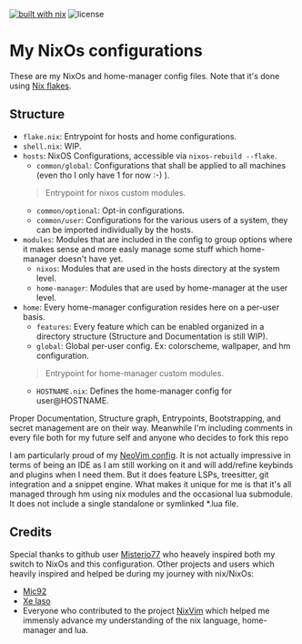 [![built with nix](https://img.shields.io/static/v1?logo=nixos&logoColor=white&label=&message=Built%20with%20Nix&color=41439a)](https://builtwithnix.org)
![license](https://img.shields.io/github/license/ilBellu/nix-config)

# My NixOs configurations

These are my NixOs and home-manager config files.
Note that it's done using [Nix flakes](https://nixos.wiki/wiki/Flakes).

## Structure

- `flake.nix`: Entrypoint for hosts and home configurations.
- `shell.nix`: WIP.
- `hosts`: NixOS Configurations, accessible via `nixos-rebuild --flake`.
    - `common/global`: Configurations that shall be applied to all machines (even tho I only have 1 for now :-) ).
    > Entrypoint for nixos custom modules.
    - `common/optional`: Opt-in configurations.
    - `common/user`: Configurations for the various users of a system, they can be imported individually by the hosts.
- `modules`: Modules that are included in the config to group options where it makes sense and more easly manage some stuff which home-manager doesn't have yet.
    - `nixos`: Modules that are used in the hosts directory at the system level.
    - `home-manager`: Modules that are used by home-manager at the user level.
- `home`: Every home-manager configuration resides here on a per-user basis.
    - `features`: Every feature which can be enabled organized in a directory structure (Structure and Documentation is still WIP).
    - `global`: Global per-user config. Ex: colorscheme, wallpaper, and hm configuration.
    > Entrypoint for home-manager custom modules.
    - `HOSTNAME.nix`: Defines the home-manager config for user@HOSTNAME.

Proper Documentation, Structure graph, Entrypoints, Bootstrapping, and secret management are on their way. Meanwhile I'm including comments in every file both for my future self and anyone who decides to fork this repo

I am particularly proud of my [NeoVim config](https://github.com/ilBellu/nix-config/tree/main/home/xenorock/features/editors/nixvim).
It is not actually impressive in terms of being an IDE as I am still working on it and will add/refine keybinds and plugins when I need them.
But it does feature LSPs, treesitter, git integration and a snippet engine.
What makes it unique for me is that it's all managed through hm using nix modules and the occasional lua submodule.
It does not include a single standalone or symlinked *.lua file.

## Credits

Special thanks to github user [Misterio77](https://github.com/Misterio77) who heavely inspired both my switch to NixOs and this configuration.
Other projects and users which heavily inspired and helped be during my journey with nix/NixOs:
- [Mic92](https://github.com/Mic92)
- [Xe laso](https://github.com/Xe)
- Everyone who contributed to the project [NixVim](https://github.com/nix-community/nixvim) which helped me immensly advance my understanding of the nix language, home-manager and lua.


